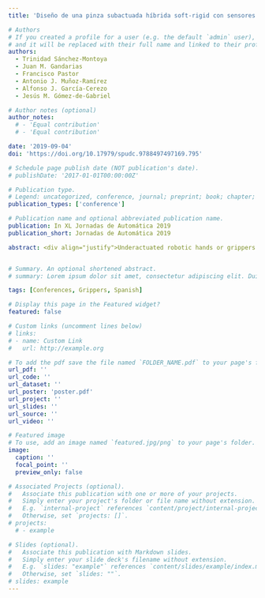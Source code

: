 ```yaml
---
title: 'Diseño de una pinza subactuada híbrida soft-rigid con sensores hápticos para interacción física segura robot-humano'

# Authors
# If you created a profile for a user (e.g. the default `admin` user), write the username (folder name) here
# and it will be replaced with their full name and linked to their profile.
authors:
  - Trinidad Sánchez-Montoya
  - Juan M. Gandarias
  - Francisco Pastor
  - Antonio J. Muñoz-Ramírez
  - Alfonso J. García-Cerezo
  - Jesús M. Gómez-de-Gabriel

# Author notes (optional)
author_notes:
  # - 'Equal contribution'
  # - 'Equal contribution'

date: '2019-09-04'
doi: 'https://doi.org/10.17979/spudc.9788497497169.795'

# Schedule page publish date (NOT publication's date).
# publishDate: '2017-01-01T00:00:00Z'

# Publication type.
# Legend: uncategorized, conference, journal; preprint; book; chapter; thesis; patent
publication_types: ['conference']

# Publication name and optional abbreviated publication name.
publication: In XL Jornadas de Automática 2019
publication_short: Jornadas de Automática 2019

abstract: <div align="justify">Underactuated robotic hands or grippers is one of the greatest achievements in robotic manipulation of the last years due to the adaptability to grasp objects with different shape, size and stiffness. On the other hand, the development of soft robots for intrinsically safe physical Human-Robot Interaction (pHRI) has also become one of the most important topics in robotics in the last decade. However, it is hard to find works that integrates both concept in one gripper. In this work, a new gripper with two underactuated fingers and one flexible is presented. Furtheremore, the flexible finger integrates a high-resolution tactile sensor, so that the robot have the information of pressure distributions while grasping an object. Furtheremore, two different flexible fingers made of different materials are compared in terms of flexibility and pressure distribution when grasping a human forearm.</div>


# Summary. An optional shortened abstract.
# summary: Lorem ipsum dolor sit amet, consectetur adipiscing elit. Duis posuere tellus ac convallis placerat. Proin tincidunt magna sed ex sollicitudin condimentum.

tags: [Conferences, Grippers, Spanish]

# Display this page in the Featured widget?
featured: false

# Custom links (uncomment lines below)
# links:
# - name: Custom Link
#   url: http://example.org

# To add the pdf save the file named `FOLDER_NAME.pdf` to your page's folder.
url_pdf: ''
url_code: ''
url_dataset: ''
url_poster: 'poster.pdf'
url_project: ''
url_slides: ''
url_source: ''
url_video: ''

# Featured image
# To use, add an image named `featured.jpg/png` to your page's folder.
image:
  caption: ''
  focal_point: ''
  preview_only: false

# Associated Projects (optional).
#   Associate this publication with one or more of your projects.
#   Simply enter your project's folder or file name without extension.
#   E.g. `internal-project` references `content/project/internal-project/index.md`.
#   Otherwise, set `projects: []`.
# projects:
  # - example

# Slides (optional).
#   Associate this publication with Markdown slides.
#   Simply enter your slide deck's filename without extension.
#   E.g. `slides: "example"` references `content/slides/example/index.md`.
#   Otherwise, set `slides: ""`.
# slides: example
---
```


<!-- {{% callout note %}}
Click the _Cite_ button above to demo the feature to enable visitors to import publication metadata into their reference management software.
{{% /callout %}}

{{% callout note %}}
Create your slides in Markdown - click the _Slides_ button to check out the example.
{{% /callout %}}

Supplementary notes can be added here, including [code, math, and images](https://wowchemy.com/docs/writing-markdown-latex/). -->
